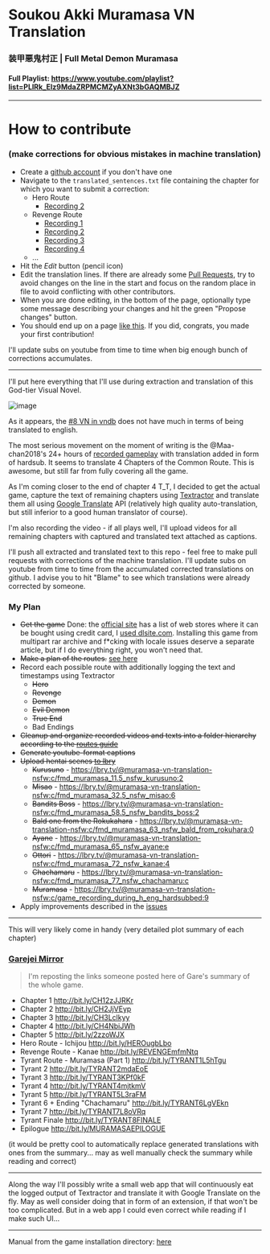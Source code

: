 # Soukou Akki Muramasa VN Translation
### 装甲悪鬼村正 | Full Metal Demon Muramasa

#### Full Playlist: https://www.youtube.com/playlist?list=PLlRk_Elz9MdaZRPMCMZyAXNt3bGAQMBJZ
________________________________

# How to contribute
### (make corrections for obvious mistakes in machine translation)

- Create a [github account](https://github.com/join?ref_cta=Sign+up&ref_loc=header+logged+out&ref_page=%2F&source=header-home) if you don't have one
- Navigate to the `translated_sentences.txt` file containing the chapter for which you want to submit a correction:
    - Hero Route
        - [Recording 2](https://github.com/klesun/muramasa-vn-translation/blob/master/assets/recordings/ayane_route_end/translated_sentences.txt)
    - Revenge Route
        - [Recording 1](https://github.com/klesun/muramasa-vn-translation/blob/master/assets/recordings/ootori_route/rec1/translated_sentences.txt)
        - [Recording 2](https://github.com/klesun/muramasa-vn-translation/blob/master/assets/recordings/ootori_route/rec2/translated_sentences.txt)
        - [Recording 3](https://github.com/klesun/muramasa-vn-translation/blob/master/assets/recordings/ootori_route/rec3/translated_sentences.txt)
        - [Recording 4](https://github.com/klesun/muramasa-vn-translation/blob/master/assets/recordings/ootori_route/rec4/translated_sentences.txt)
    - ...
- Hit the _Edit_ button (pencil icon)
- Edit the translation lines. If there are already some [Pull Requests](https://github.com/klesun/muramasa-vn-translation/pulls), try to avoid changes on the line in the start and focus on the random place in file to avoid conflicting with other contributors.
- When you are done editing, in the bottom of the page, optionally type some message describing your changes and hit the green "Propose changes" button.
- You should end up on a page [like this](https://github.com/klesun/muramasa-vn-translation/pull/5). If you did, congrats, you made your first contribution!

I'll update subs on youtube from time to time when big enough bunch of corrections accumulates.

________________________________

I'll put here everything that I'll use during extraction and translation of this God-tier Visual Novel.

![image](https://user-images.githubusercontent.com/5202330/109388412-7f2c1d80-790f-11eb-9aa2-d69f47b86324.png)

As it appears, the [#8 VN in vndb](https://vndb.org/v2016) does not have much in terms of being translated to english.

The most serious movement on the moment of writing is the @Maa-chan2018's 24+ hours of [recorded gameplay](https://www.youtube.com/watch?v=AXSc9oNXSTk&list=PL3gfx-bBhOYKHY7QJcyxsnO4qeRgMwUmS) with translation added in form of hardsub. It seems to translate 4 Chapters of the Common Route. This is awesome, but still far from fully covering all the game.

As I'm coming closer to the end of chapter 4 T_T, I decided to get the actual game, capture the text of remaining chapters using [Textractor](https://github.com/Artikash/Textractor) and translate them all using [Google Translate](https://translate.google.jp/) API (relatively high quality auto-translation, but still inferior to a good human translator of course).

I'm also recording the video - if all plays well, I'll upload videos for all remaining chapters with captured and translated text attached as captions.

I'll push all extracted and translated text to this repo - feel free to make pull requests with corrections of the machine translation. I'll update subs on youtube from time to time from the accumulated corrected translations on github. I advise you to hit "Blame" to see which translations were already corrected by someone.


### My Plan
- ~~Get the game~~ Done: the [official site](http://www.fmd-muramasa.com/spec/) has a list of web stores where it can be bought using credit card, I [used dlsite.com](https://www.dlsite.com/pro/work/=/product_id/VJ010347.html). Installing this game from multipart rar archive and f*cking with locale issues deserve a separate article, but if I do everything right, you won't need that.
- ~~Make a plan of the routes.~~ [see here](https://klesun.github.io/muramasa-vn-translation/docs/saiga_guide_eng.html)
- Record each possible route with additionally logging the text and timestamps using Textractor
    - ~~Hero~~
    - ~~Revenge~~
    - ~~Demon~~
    - ~~Evil Demon~~
    - ~~True End~~
    - Bad Endings
- ~~Cleanup and organize recorded videos and texts into a folder hierarchy according to the [routes guide](https://seiya-saiga.com/game/nitroplus/muramasa.html)~~
- ~~Generate youtube-format captions~~
- ~~Upload hentai scenes [to lbry](https://lbry.tv/@muramasa-vn-translation-nsfw:c?view=about)~~
    - ~~Kurusuno~~ - https://lbry.tv/@muramasa-vn-translation-nsfw:c/fmd_muramasa_11.5_nsfw_kurusuno:2
    - ~~Misao~~ - https://lbry.tv/@muramasa-vn-translation-nsfw:c/fmd_muramasa_32.5_nsfw_misao:6
    - ~~Bandits Boss~~ - https://lbry.tv/@muramasa-vn-translation-nsfw:c/fmd_muramasa_58.5_nsfw_bandits_boss:2
    - ~~Bald one from the Rokukahara~~ - https://lbry.tv/@muramasa-vn-translation-nsfw:c/fmd_muramasa_63_nsfw_bald_from_rokuhara:0
    - ~~Ayane~~ - https://lbry.tv/@muramasa-vn-translation-nsfw:c/fmd_muramasa_65_nsfw_ayane:e
    - ~~Ottori~~ - https://lbry.tv/@muramasa-vn-translation-nsfw:c/fmd_muramasa_72_nsfw_kanae:4
    - ~~Chachamaru~~ - https://lbry.tv/@muramasa-vn-translation-nsfw:c/fmd_muramasa_77_nsfw_chachamaru:c
    - ~~Muramasa~~ - https://lbry.tv/@muramasa-vn-translation-nsfw:c/game_recording_during_h_eng_hardsubbed:9
- Apply improvements described in the [issues](https://github.com/klesun/muramasa-vn-translation/issues)

__________________________

This will very likely come in handy (very detailed plot summary of each chapter)

### [Garejei Mirror](https://klesun.github.io/muramasa-vn-translation/docs/garejei_mirror/)

> I'm reposting the links someone posted here of Gare's summary of the whole game.

- Chapter 1 http://bit.ly/CH12zJJRKr
- Chapter 2 http://bit.ly/CH2JjVEyp
- Chapter 3 http://bit.ly/CH3Lclkyy
- Chapter 4 http://bit.ly/CH4NbiJWh
- Chapter 5  http://bit.ly/2zzoWJX
- Hero Route - Ichijou http://bit.ly/HEROugbLbo
- Revenge Route - Kanae http://bit.ly/REVENGEmfmNtq
- Tyrant Route - Muramasa (Part 1)  http://bit.ly/TYRANT1L5hTgu
- Tyrant 2  http://bit.ly/TYRANT2mdaEoE
- Tyrant 3  http://bit.ly/TYRANT3KPf0kF
- Tyrant 4  http://bit.ly/TYRANT4mjtkmV
- Tyrant 5  http://bit.ly/TYRANT5L3raFM
- Tyrant 6 + Ending "Chachamaru" http://bit.ly/TYRANT6LgVEkn
- Tyrant 7 http://bit.ly/TYRANT7L8oVRq
- Tyrant Finale http://bit.ly/TYRANT8FINALE
- Epilogue http://bit.ly/MURAMASAEPILOGUE


(it would be pretty cool to automatically replace generated translations with ones from the summary... may as well manually check the summary while reading and correct)

__________________________________

Along the way I'll possibly write a small web app that will continuously eat the logged output of Textractor and translate it with Google Translate on the fly. May as well consider doing that in form of an extension, if that won't be too complicated. But in a web app I could even correct while reading if I make such UI...
______________________

Manual from the game installation directory: [here](https://klesun.github.io/muramasa-vn-translation/docs/Manual/)
